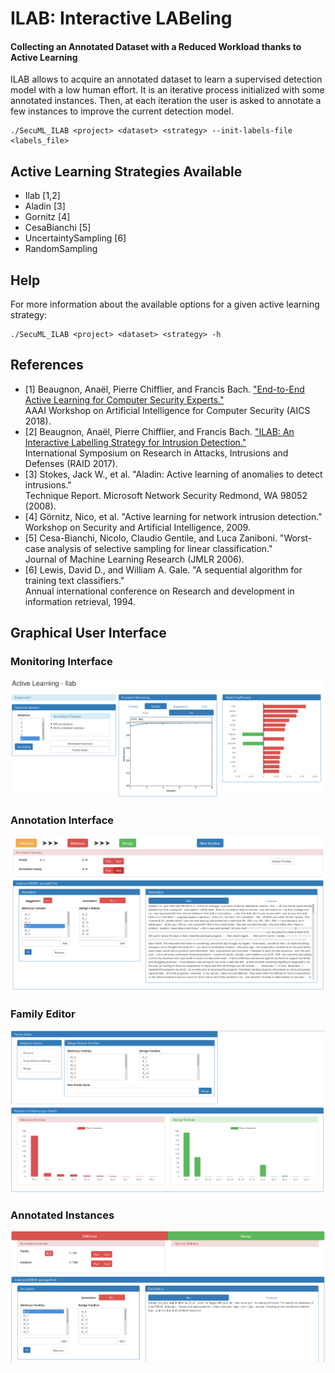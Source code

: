 # ILAB: Interactive LABeling  
#### Collecting an Annotated Dataset with a Reduced Workload thanks to Active Learning

ILAB allows to acquire an annotated dataset to learn a supervised detection model with a low human effort.
It is an iterative process initialized with some annotated instances. Then, at each iteration the user is asked to annotate a few
instances to improve the current detection model.

    ./SecuML_ILAB <project> <dataset> <strategy> --init-labels-file <labels_file>

## Active Learning Strategies Available
* Ilab [1,2]
* Aladin [3]
* Gornitz [4]
* CesaBianchi [5]
* UncertaintySampling [6]
* RandomSampling


## Help

For more information about the available options for a given active learning strategy:

    ./SecuML_ILAB <project> <dataset> <strategy> -h

## References
* [1] Beaugnon, Anaël, Pierre Chifflier, and Francis Bach. ["End-to-End Active Learning for Computer Security Experts."](https://www.ssi.gouv.fr/uploads/2018/02/end-to-end-active-learning-for-computer-security-experts_abeaugnon_pchifflier_fbach_anssi_inria.pdf)  
AAAI Workshop on Artificial Intelligence for Computer Security (AICS 2018).
* [2] Beaugnon, Anaël, Pierre Chifflier, and Francis Bach. ["ILAB: An Interactive Labelling Strategy for Intrusion Detection."](https://www.ssi.gouv.fr/uploads/2017/09/ilab_beaugnonchifflierbach_raid2017.pdf)  
International Symposium on Research in Attacks, Intrusions and Defenses (RAID 2017).
* [3] Stokes, Jack W., et al. "Aladin: Active learning of anomalies to detect intrusions."  
Technique Report. Microsoft Network Security Redmond, WA 98052 (2008).
* [4] Görnitz, Nico, et al. "Active learning for network intrusion detection."  
Workshop on Security and Artificial Intelligence, 2009.
* [5] Cesa-Bianchi, Nicolo, Claudio Gentile, and Luca Zaniboni. "Worst-case analysis of selective sampling for linear classification."  
Journal of Machine Learning Research (JMLR 2006).
* [6] Lewis, David D., and William A. Gale. "A sequential algorithm for training text classifiers."  
Annual international conference on Research and development in information retrieval, 1994.

## Graphical User Interface

### Monitoring Interface
![Active Learning Monitoring](/doc/images/AL_monitoring_1.png)

### Annotation Interface
![Active Learning Annotations](/doc/images/AL_annotations.png)

### Family Editor
![Family Editor](/doc/images/family_editor.png)

### Annotated Instances
![Annotated Instances](/doc/images/annotated_instances.png)
